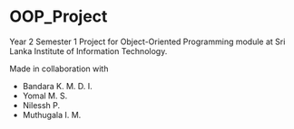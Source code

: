 # OOP_Project
Year 2 Semester 1 Project for Object-Oriented Programming module at Sri Lanka Institute of Information Technology.

Made in collaboration with
- Bandara K. M. D. I.
- Yomal M. S.
- Nilessh P.
- Muthugala I. M.

